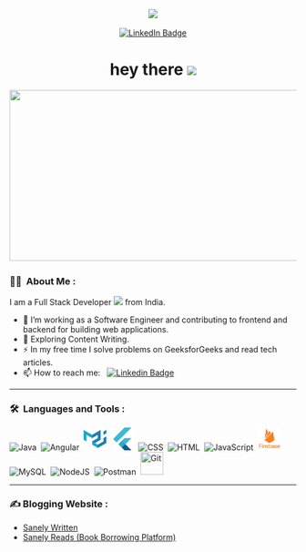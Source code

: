 <p align="center"><img src="https://media.giphy.com/media/M9gbBd9nbDrOTu1Mqx/giphy.gif" width="100"/></p>
<p align="center">
<a href="https://www.linkedin.com/in/shubhankar-pandey-1651b5191/"><img src="https://img.shields.io/badge/LinkedIn-blue?style=for-the-badge&logo=linkedin&logoColor=white" alt="LinkedIn Badge"></a>
</p>

<h1 align="center">hey there <img src="https://media.giphy.com/media/hvRJCLFzcasrR4ia7z/giphy.gif" width="40"></h1>

<p align="center"><img src="https://media.giphy.com/media/dWesBcTLavkZuG35MI/giphy.gif" width="600" height="300"  /></p>

### :technologist: &nbsp;About Me :

I am a Full Stack Developer <img src="https://media.giphy.com/media/WUlplcMpOCEmTGBtBW/giphy.gif" width="30"> from India.

- 🔭 I’m working as a Software Engineer and contributing to frontend and backend for building web applications.
- 🌱 Exploring Content Writing.
- ⚡ In my free time I solve problems on GeeksforGeeks and read tech articles.
- 📫 How to reach me: &nbsp; [![Linkedin Badge](https://img.shields.io/badge/-Shubhankar-blue?style=flat&logo=Linkedin&logoColor=white)](https://www.linkedin.com/in/shubhankar-pandey-1651b5191/)

---

### 🛠 &nbsp;Languages and Tools :

<p>
<img src="https://icongr.am/devicon/java-original.svg?size=128&color=currentColor" title="Java" alt="Java" width="40" height="40"/>&nbsp;
<img src="https://icongr.am/devicon/angularjs-original.svg?size=128&color=currentColor" title="Angular" alt="Angular" width="40" height="40"/>&nbsp;
<img src="https://github.com/devicons/devicon/blob/master/icons/materialui/materialui-original.svg" title="Material UI" alt="Material UI" width="40" height="40"/>&nbsp;
<img src="https://github.com/devicons/devicon/blob/master/icons/flutter/flutter-original.svg" title="Flutter" alt="Flutter" width="40" height="40"/>&nbsp;
<img src="https://icongr.am/devicon/css3-original.svg?size=128&color=currentColor"  title="CSS3" alt="CSS" width="40" height="40"/>&nbsp;
<img src="https://icongr.am/devicon/html5-original.svg?size=128&color=currentColor" title="HTML5" alt="HTML" width="40" height="40"/>&nbsp;
<img src="https://icongr.am/devicon/javascript-original.svg?size=128&color=currentColor" title="JavaScript" alt="JavaScript" width="40" height="40"/>&nbsp;
<img src="https://github.com/devicons/devicon/blob/master/icons/firebase/firebase-plain-wordmark.svg" title="Firebase" alt="Firebase" width="40" height="40"/>&nbsp;
<img src="https://icongr.am/devicon/mysql-original-wordmark.svg?size=128&color=currentColor" title="MySQL"  alt="MySQL" width="40" height="40"/>&nbsp;
<img src="https://icongr.am/devicon/nodejs-original.svg?size=128&color=currentColor" title="NodeJS" alt="NodeJS" width="40" height="40"/>&nbsp;
<img src="https://www.vectorlogo.zone/logos/getpostman/getpostman-icon.svg" title="Postman"  alt="Postman" width="40" height="40"/>&nbsp;
<img src="https://icongr.am/devicon/git-plain.svg?size=128&color=currentColor" title="Git" **alt="Git" width="40" height="40"/>&nbsp;
</p>

---


### ✍️ Blogging Website : 
- [Sanely Written](https://sanelywritten.com/)
- [Sanely Reads (Book Borrowing Platform)](https://reads.sanelywritten.com/)<!-- BLOG-POST-LIST:START -->
<!-- BLOG-POST-LIST:END -->
